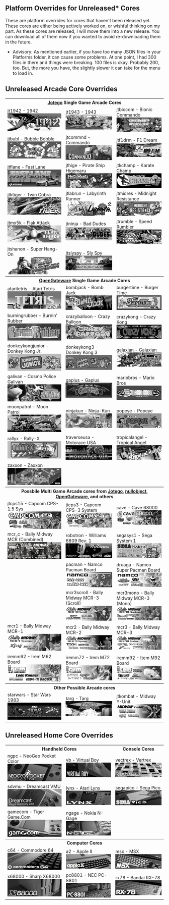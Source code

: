 ## Platform Overrides for Unreleased* Cores

These are platform overrides for cores that haven't been released yet. These cores are either being actively worked on, or wishful thinking on my part. As these cores are released, I will move them into a new release. You can download all of them now if you wanted to avoid re-downloading them in the future.

- Advisory: As mentioned earlier, if you have too many JSON files in your Platforms folder, it can cause some problems. At one point, I had 300 files in there and things were breaking. 100 files is okay. Probably 200, too. But, the more you have, the slightly slower it can take for the menu to load in.

## Unreleased Arcade Core Overrides

<table>
<tr><th colspan="3"><a href="https://patreon.com/jotego">Jotego</a> Single Game Arcade Cores</th></tr>
<tr>
 <td>jt1942 - 1942 <img src="pics/jt1942.png" /></td>
 <td>jt1943 - 1943 <img src="pics/jt1943.png" /></td>
 <td>jtbiocom - Bionic Commando <img src="pics/jtbiocom.png" /></td>
</tr>
<tr>
 <td>jtbubl - Bubble Bobble <img src="pics/jtbubl.png" /></td>
 <td>jtcommnd - Commando <img src="pics/jtcommnd.png" /></td>
 <td>jtf1drm - F1 Dream <img src="pics/jtf1drm.png" /></td>
</tr>
<tr>
 <td>jtflane - Fast Lane <img src="pics/jtflane.png" /></td>
 <td>jthige - Pirate Ship Higemaru  <img src="pics/jthige.png" /></td>
 <td>jtkchamp - Karate Champ <img src="pics/jtkchamp.png" /></td>
</tr>
<tr>
 <td>jtktiger - Twin Cobra <img src="pics/jtktiger.png" /></td>
 <td>jtlabrun - Labyrinth Runner <img src="pics/jtlabrun.png" /></td>
 <td>jtmidres - Midnight Resistance <img src="pics/jtmidres.png" /></td>
</tr>
<tr>
 <td>jtmx5k - Flak Attack <img src="pics/jtmx5k.png" /></td>
 <td>jtninja - Bad Dudes <img src="pics/jtninja.png" /></td>
 <td>jtrumble - Speed Rumbler  <img src="pics/jtrumble.png" /></td>
</tr>
<tr>
 <td>jtshanon - Super Hang-On <img src="pics/jtshanon.png" /></td>
 <td>jtslyspy - Sly Spy <img src="pics/jtslyspy.png" /></td>
</tr>
<tr><th colspan="3"><a href="https://github.com/opengateware">OpenGateware</a> Single Game Arcade Cores</th></tr>
<tr>
 <td>ataritetris - Atari Tetris  <img src="pics/ataritetris.png" /></td>
 <td>bombjack - Bomb Jack <img src="pics/bombjack.png" /></td>
 <td>burgertime - Burger Time <img src="pics/burgertime.png" /></td>
</tr>
<tr>
 <td>burningrubber - Burnin' Rubber <img src="pics/burningrubber.png" /></td> 
 <td>crazyballoon - Crazy Balloon  <img src="pics/crazyballoon.png" /></td>
 <td>crazykong - Crazy Kong  <img src="pics/crazykong.png" /></td>
</tr>
<tr>
 <td>donkeykongjunior - Donkey Kong Jr.  <img src="pics/donkeykongjunior.png" /></td>
 <td>donkeykong3 - Donkey Kong 3 <img src="pics/donkeykong3.png" /></td>
 <td>galaxian - Galaxian <img src="pics/galaxian.png" /></td> 
</tr>
<tr>
 <td>galivan - Cosmo Police Galivan <img src="pics/galivan.png" /></td>
 <td>gaplus - Gaplus <img src="pics/gaplus.png" /></td>
 <td>mariobros - Mario Bros <img src="pics/mariobros.png" /></td>
</tr>
<tr>
 <td>moonpatrol - Moon Patrol <img src="pics/moonpatrol.png" /></td>
 <td>ninjakun - Ninja-Kun <img src="pics/ninjakun.png" /></td>
 <td>popeye - Popeye <img src="pics/popeye.png" /></td>
</tr>
<tr>
 <td>rallyx - Rally-X <img src="pics/rallyx.png" /></td>
 <td>traverseusa - Motorace USA <img src="pics/traverseusa.png" /></td>
 <td>tropicalangel - Tropical Angel <img src="pics/tropicalangel.png" /></td> 
</tr>
<tr>
 <td>zaxxon - Zaxxon <img src="pics/zaxxon.png" /></td>
</tr>
<tr><th colspan="3">Possbile Multi Game Arcade cores from <a href="https://patreon.com/jotego">Jotego</a>, <a href="https://patreon.com/nullobject">nullobject</a>, <a href="https://github.com/opengateware">OpenGateware</a>, and others</th></tr>
<tr>
 <td>jtcps15 - Capcom CPS-1.5 Sys <img src="pics/jtcps15.png" /></td>
 <td>jtcps3 - Capcom CPS-3 System <img src="pics/jtcps3.png" /></td>
 <td>cave - Cave 68000 <img src="pics/cave.png" /></td>
</tr>
<tr>
 <td>mcr_c - Bally Midway MCR (Combined) <img src="pics/mcr_c.png" /></td>
 <td>robotron - Williams 6809 Rev. 1 <img src="pics/robotron.png" /></td>
 <td>segasys1 - Sega System 1 <img src="pics/segasys1.png" /></td>
</tr>
<tr>
 <td></td>
 <td>pacman - Namco Pacman Board <img src="pics/pacman.png" /></td> 
 <td>druaga - Namco Super Pacman Board <img src="pics/druaga.png" /></td>
</tr>
<tr>
 <td></td>
 <td>mcr3scroll - Bally Midway MCR-3 (Scroll) <img src="pics/mcr3scroll.png" /></td>
 <td>mcr3mono - Bally Midway MCR-3 (Mono) <img src="pics/mcr3mono.png" /></td>
</tr>
<tr>
 <td>mcr1 - Bally Midway MCR-1 <img src="pics/mcr1.png" /></td>
 <td>mcr2 - Bally Midway MCR-2 <img src="pics/mcr2.png" /></td>
 <td>mcr3 - Bally Midway MCR-3 <img src="pics/mcr3.png" /></td>
</tr>
<tr>
 <td>iremm62 - Irem M62 Board <img src="pics/iremm62.png" /></td>
 <td>iremm72 - Irem M72 Board <img src="pics/iremm72.png" /></td>
 <td>iremm92 - Item M92 Board <img src="pics/iremm92.png" /></td>
</tr>
<tr><th colspan="3">Other Possible Arcade cores</th></tr>
<tr>
 <td>starwars - Star Wars 1983 <img src="pics/starwars.png" /></td>
 <td>targ - Targ <img src="pics/targ.png" /></td>
 <td>jtkombat - Midway Y-Unit <img src="pics/jtkombat.png" /></td>
</tr>
</table>

## Unreleased Home Core Overrides

<table>
<tr>
 <th colspan="2">Handheld Cores</th>
 <th>Console Cores</th>
</tr>
<tr>
 <td>ngpc - NeoGeo Pocket Color <img src="pics/ngpc.png" /></td>
 <td>vb - Virtual Boy <img src="pics/vb.png" /></td>
 <td>vectrex - Vertrex <img src="pics/vectrex.png" /></td>
</tr>
<tr>
 <td>sdvmu - Dreamcast VMU <img src="pics/sdvmu.png" /></td>
 <td>lynx - Atari Lynx <img src="pics/lynx.png" /></td>
 <td>segapico - Sega Pico <img src="pics/segapico.png" /></td>
</tr>
<tr>
 <td>gamecom - Tiger Game.Com <img src="pics/gamecom.png" /></td>
 <td>ngage - Nokia N-Gage <img src="pics/ngage.png" /></td>  
</tr>
<tr><th colspan="3">Computer Cores</th></tr>
<tr>
 <td>c64 - Commodore 64 <img src="pics/c64.png" /></td>
 <td>a2 - Apple II <img src="pics/a2.png" /></td>
 <td>msx - MSX <img src="pics/msx.png" /></td>
</tr>
<tr>
 <td>x68000 - Sharp X68000 <img src="pics/x68000.png" /></td>
 <td>pc8801 - NEC PC-8801 <img src="pics/pc8801.png" /></td>
 <td>rx78 - Bandai RX-78 <img src="pics/rx78.png" /></td>
</tr>
</table>